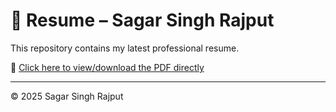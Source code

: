 # 📄 Resume – Sagar Singh Rajput

This repository contains my latest professional resume.

🔗 [Click here to view/download the PDF directly](https://raw.githubusercontent.com/sagarsinghrajput0226/resume/main/Sagar_Resume.pdf)

---

© 2025 Sagar Singh Rajput
